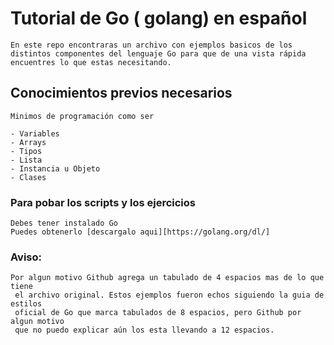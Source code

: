 # Tutorial de Go ( golang) en español

	En este repo encontraras un archivo con ejemplos basicos de los 
	distintos componentes del lenguaje Go para que de una vista rápida 
	encuentres lo que estas necesitando.

## Conocimientos previos necesarios

	Minimos de programación como ser

	- Variables
	- Arrays
	- Tipos
	- Lista 
	- Instancia u Objeto
	- Clases

### Para pobar los scripts y los ejercicios

	Debes tener instalado Go
	Puedes obtenerlo [descargalo aqui][https://golang.org/dl/]
	





### Aviso:
	Por algun motivo Github agrega un tabulado de 4 espacios mas de lo que tiene
	 el archivo original. Estos ejemplos fueron echos siguiendo la guia de estilos
	 oficial de Go que marca tabulados de 8 espacios, pero Github por algun motivo
	 que no puedo explicar aún los esta llevando a 12 espacios. 